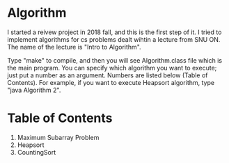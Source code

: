 # Algorithm

I started a reivew project in 2018 fall, and this is the first step of it.
I tried to implement algorithms for cs problems dealt wihtin a lecture from SNU ON.
The name of the lecture is "Intro to Algorithm".

Type "make" to compile, and then you will see Algorithm.class file which is the main program.
You can specify which algorithm you want to execute; just put a number as an argument.
Numbers are listed below (Table of Contents).
For example, if you want to execute Heapsort algorithm, type "java Algorithm 2".



# Table of Contents
1. Maximum Subarray Problem
2. Heapsort
3. CountingSort
